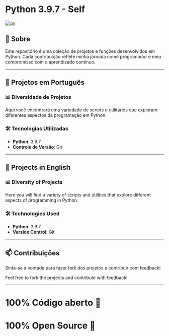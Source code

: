 # Python 3.9.7 - Self

![py](https://github.com/user-attachments/assets/87bfda2e-a34d-4ce0-95a3-c50c5412150d)

## 🚀 Sobre

Este repositório é uma coleção de projetos e funções desenvolvidos em Python. Cada contribuição reflete minha jornada como programador e meu compromisso com o aprendizado contínuo.

---

## 📁 Projetos em Português

### 📊 Diversidade de Projetos

Aqui você encontrará uma variedade de scripts e utilitários que exploram diferentes aspectos da programação em Python.

### 🛠 Tecnologias Utilizadas

- **Python**: 3.9.7
- **Controle de Versão**: Git

---

## 📁 Projects in English

### 📊 Diversity of Projects

Here you will find a variety of scripts and utilities that explore different aspects of programming in Python.

### 🛠 Technologies Used

- **Python**: 3.9.7
- **Version Control**: Git

---

## 📫 Contribuições

Sinta-se à vontade para fazer fork dos projetos e contribuir com feedback!

Feel free to fork the projects and contribute with feedback!

---
# 100% Código aberto 🎇
# 100% Open Source 🎇
